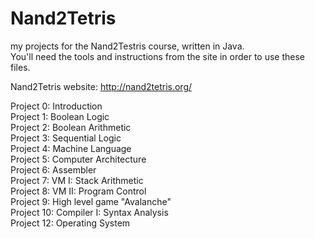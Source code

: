 # Nand2Tetris
my projects for the Nand2Testris course, written in Java.<br/>
You'll need the tools and instructions from the site in order to use these files.<br/>

Nand2Tetris website: http://nand2tetris.org/

Project 0: Introduction<br />
Project 1: Boolean Logic<br />
Project 2: Boolean Arithmetic<br />
Project 3: Sequential Logic<br />
Project 4: Machine Language<br />
Project 5: Computer Architecture<br />
Project 6: Assembler<br />
Project 7: VM I: Stack Arithmetic<br />
Project 8: VM II: Program Control<br />
Project 9: High level game "Avalanche"<br />
Project 10: Compiler I: Syntax Analysis<br />
Project 12: Operating System<br />
